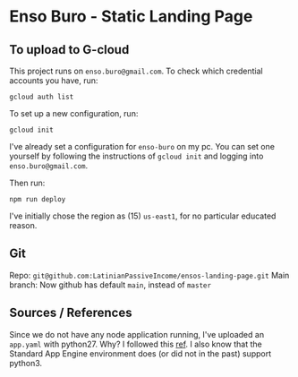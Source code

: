 # Enso Buro - Static Landing Page

## To upload to G-cloud

This project runs on `enso.buro@gmail.com`. To check which credential accounts you have, run:

```
gcloud auth list
```

To set up a new configuration, run:

`gcloud init`

I've already set a configuration for `enso-buro` on my pc. You can set one yourself by following the instructions of `gcloud init` and logging into `enso.buro@gmail.com`.

Then run:
```
npm run deploy
```
I've initially chose the region as (15) `us-east1`, for no particular educated reason.

## Git

Repo: `git@github.com:LatinianPassiveIncome/ensos-landing-page.git`
Main branch: Now github has default `main`, instead of `master`

## Sources / References
Since we do not have any node application running, I've uploaded an `app.yaml` with python27. Why? I followed this [ref](https://medium.com/codingurukul/how-to-deploy-web-app-on-google-app-engine-dcef5f53e89a). I also know that the Standard App Engine environment does (or did not in the past) support python3.
